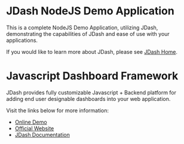 # JDash NodeJS Demo Application

This is a complete NodeJS Demo Application, utilizing JDash, demonstrating the capabilities of JDash and ease of use with your applications.

If you would like to learn more about JDash, please see [JDash Home](http://doc.jdash.io).

# Javascript Dashboard Framework
JDash provides fully customizable Javascript + Backend platform for adding end user designable dashboards into your web application.

Visit the links below for more information:

* [Online Demo](http://demo.jdash.io)
* [Official Website](http://www.jdash.io)
* [JDash Documentation](http://doc.jdash.io)

